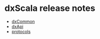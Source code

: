 # dxScala release notes

* [dxCommon](common/RELEASE_NOTES.md)
* [dxApi](api/RELEASE_NOTES.md)
* [protocols](protocols/RELEASE_NOTES.md)

